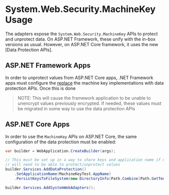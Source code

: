 # System.Web.Security.MachineKey Usage

The adapters expose the `System.Web.Security.MachineKey` APIs to protect and unprotect data. On ASP.NET Framework, these unify with the in-box versions as usual. However, on ASP.NET Core framework, it uses the new [Data Protection APIs].

## ASP.NET Framework Apps

In order to unprotect values from ASP.NET Core apps, .NET Framework apps must configure the [replace](https://learn.microsoft.com/aspnet/core/security/data-protection/compatibility/replacing-machinekey) the machine key implementations with data protection APIs. Once this is done

> NOTE: This will cause the framework application to be unable to unencrypt values previously encrypted. If needed, these values must be migrated in some way to use the data protection APIs

## ASP.NET Core Apps

In order to use the `MachineKey` APIs on ASP.NET Core, the same configuration of the data protection must be enabled:

```csharp
var builder = WebApplication.CreateBuilder(args);

// This must be set up in a way to share keys and application name if multiple apps (i.e. a framework app as well)
// will need to be able to protect/unprotect values
builder.Services.AddDataProtection()
    .SetApplicationName(MachineKeyTest.AppName)
    .PersistKeysToFileSystem(new DirectoryInfo(Path.Combine(Path.GetTempPath(), "sharedkeys", MachineKeyTest.AppName)));

builder.Services.AddSystemWebAdapters();
```
